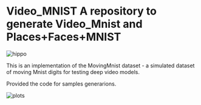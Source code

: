 # Video_MNIST A repository to generate Video_Mnist and Places+Faces+MNIST

![hippo](https://github.com/Petr-Byv/Video_MNIST/blob/main/src/gifs/4samples.gif "43 sample")

<!--- ![](https://github.com/Petr-Byv/Video_MNIST/blob/main/src/gifs/movie6.gif "43 sample") --->

<!--- ![](https://github.com/Petr-Byv/Video_MNIST/blob/main/src/gifs/moviesl6.gif "43 sample") --->

This is an implementation of the MovingMnist dataset - a simulated dataset of moving Mnist digits for 
testing deep video models.

Provided the code for samples generarions.

![plots](https://github.com/Petr-Byv/Video_MNIST/blob/main/src/gifs/test.gif "43 sample")


